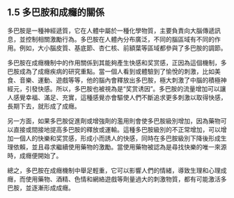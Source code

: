 ## 1.5 多巴胺和成癮的關係

多巴胺是一種神經遞質，它在人體中屬於一種化學物質，主要負責向大腦傳遞訊息，並控制相關激勵行為。多巴胺在人體內分布廣泛，不同的腦區域有不同的作用。例如，大小腦皮質、基底節、杏仁核、前額葉等區域都參與了多巴胺的調節。

多巴胺在成癮機制中的作用關係到其能夠產生快感和奖赏感，正因為這個機制，多巴胺成為了成癮疾病的研究重點。當一個人看到或體驗到了愉悅的刺激，比如美食、音樂、運動、遊戲等等，他的腦內會釋放出多巴胺，極大刺激了中腦的積極神經元，引發快感。所以，多巴胺也被視為是“奖赏诱因”。多巴胺的流量增加可以讓人感覺幸福、滿足、充實，這種感覺亦會驅使人們不斷追求更多刺激以取得快感，長期下去，就形成了成癮。

另一方面，如果多巴胺促進劑或增強劑的濫用則會使多巴胺級別增加，因為藥物可以直接或間接地提高多巴胺的釋放或運輸。這種多巴胺級別的不正常增加，可以增加一個人的快樂和奖赏感，形成小而誘人的快感，同時在多巴胺級別下降後形成生理依賴，並且尋求繼續使用藥物的激勵。當使用藥物被認為是尋找快樂的唯一來源時，成癮便開始了。

總之，多巴胺在成癮機制中舉足輕重，它可以影響人們的情緒，導致生理和心理成癮，而使用藥物、酒精、色情和網絡遊戲等劑量過大的刺激物質，都有可能激活多巴胺，並逐漸形成成癮。
